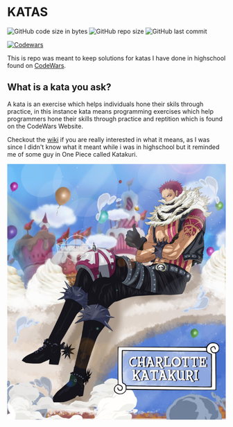 # KATAS
![GitHub code size in bytes](https://img.shields.io/github/languages/code-size/turmaxx/katas)
![GitHub repo size](https://img.shields.io/github/repo-size/turmaxx/katas)
![GitHub last commit](https://img.shields.io/github/last-commit/turmaxx/katas)


[![Codewars](https://www.codewars.com/users/HiddenGrizzly/badges/large)](https://codewars.com/users/HiddenGrizzly)

This is repo was meant to keep solutions for katas I have done in highschool found on [CodeWars](https://www.codewars.com).

## What is a kata you ask?

A kata is an exercise which helps individuals hone their skils through practice, in this instance kata means programming exercises which help programmers hone their skills through practice and reptition which is found on the CodeWars Website. 

Checkout the [wiki](https://en.wikipedia.org/wiki/Kata#Outside_martial_arts) if you are really interested in what it means, as I was since I didn't know what it meant while i was in highschool but it reminded me of some guy in One Piece called Katakuri.


![Katakuri](img/katakuri.png)
